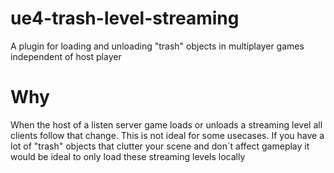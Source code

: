 # ue4-trash-level-streaming
A plugin for loading and unloading "trash" objects in multiplayer games independent of host player

# Why

When the host of a listen server game loads or unloads a streaming level all clients follow that change. This is not ideal for some usecases. If you have a lot of "trash" objects that clutter your scene and don´t affect gameplay it would be ideal to only load these streaming levels locally
